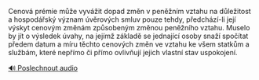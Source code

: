 
Cenová prémie může vyvážit dopad změn v peněžním vztahu na důležitost a hospodářský význam úvěrových smluv pouze tehdy, předchází-li její výskyt cenovým změnám způsobeným změnou peněžního vztahu. Muselo by jít o výsledek úvahy, na jejímž základě se jednající osoby snaží spočítat předem datum a míru těchto cenových změn ve vztahu ke všem statkům a službám, které nepřímo či přímo ovlivňují jejich vlastní stav uspokojení.

[🔊 Poslechnout audio](/data/7-paragraphs/audio/chapter_99/para_002-Cenov-prmie-me-vyvit-dopad-zmn-v-pennm-v.mp3)
